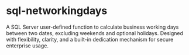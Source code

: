# sql-networkingdays
 A SQL Server user-defined function to calculate business working days between two dates, excluding weekends and optional holidays. Designed with flexibility, clarity, and a built-in dedication mechanism for secure enterprise usage.
